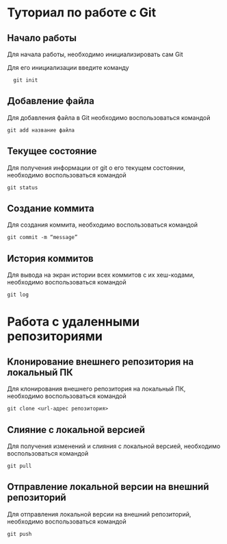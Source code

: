 # Туториал по работе с Git

## Начало работы

Для начала работы, необходимо инициализировать сам Git

Для его инициализации введите команду 

```
  git init
```

## Добавление файла

Для добавления файла в Git необходимо воспользоваться командой 

```
git add название файла
```
## Текущее состояние

Для получения информации от git о его текущем состоянии, необходимо воспользоваться командой
```
git status 
```
## Создание коммита

Для создания коммита, необходимо воспользоваться командой
```
git commit -m “message”
```
## История коммитов

Для вывода на экран истории всех коммитов с их хеш-кодами, необходимо воспользоваться командой
```
git log 
```

# Работа с  удаленными репозиториями

## Kлонирование внешнего репозитория на  локальный ПК

Для клонирования внешнего репозитория на  локальный ПК, необходимо воспользоваться командой
```
git clone <url-адрес репозитория> 
```

## Cлияние с локальной версией

Для получения изменений и слияния с локальной версией, необходимо воспользоваться командой
```
git pull
```
## Отправление локальной версии на внешний репозиторий

Для отправления локальной версии на внешний репозиторий, необходимо воспользоваться командой
```
git push
```







